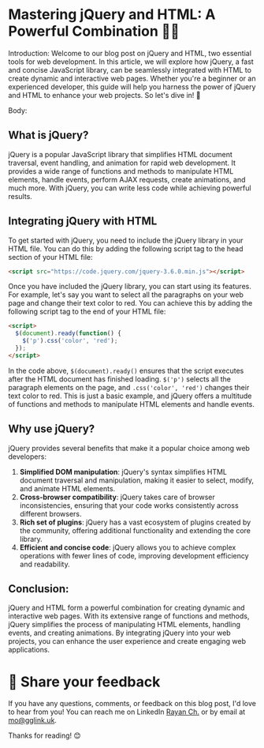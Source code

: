 # Mastering jQuery and HTML: A Powerful Combination 💪🌐

Introduction:
Welcome to our blog post on jQuery and HTML, two essential tools for web development. In this article, we will explore how jQuery, a fast and concise JavaScript library, can be seamlessly integrated with HTML to create dynamic and interactive web pages. Whether you're a beginner or an experienced developer, this guide will help you harness the power of jQuery and HTML to enhance your web projects. So let's dive in! 🚀

Body:
## What is jQuery?
jQuery is a popular JavaScript library that simplifies HTML document traversal, event handling, and animation for rapid web development. It provides a wide range of functions and methods to manipulate HTML elements, handle events, perform AJAX requests, create animations, and much more. With jQuery, you can write less code while achieving powerful results.

## Integrating jQuery with HTML
To get started with jQuery, you need to include the jQuery library in your HTML file. You can do this by adding the following script tag to the head section of your HTML file:

```html
<script src="https://code.jquery.com/jquery-3.6.0.min.js"></script>
```

Once you have included the jQuery library, you can start using its features. For example, let's say you want to select all the paragraphs on your web page and change their text color to red. You can achieve this by adding the following script tag to the end of your HTML file:

```html
<script>
  $(document).ready(function() {
    $('p').css('color', 'red');
  });
</script>
```

In the code above, `$(document).ready()` ensures that the script executes after the HTML document has finished loading. `$('p')` selects all the paragraph elements on the page, and `.css('color', 'red')` changes their text color to red. This is just a basic example, and jQuery offers a multitude of functions and methods to manipulate HTML elements and handle events.

## Why use jQuery?
jQuery provides several benefits that make it a popular choice among web developers:
1. **Simplified DOM manipulation**: jQuery's syntax simplifies HTML document traversal and manipulation, making it easier to select, modify, and animate HTML elements.
2. **Cross-browser compatibility**: jQuery takes care of browser inconsistencies, ensuring that your code works consistently across different browsers.
3. **Rich set of plugins**: jQuery has a vast ecosystem of plugins created by the community, offering additional functionality and extending the core library.
4. **Efficient and concise code**: jQuery allows you to achieve complex operations with fewer lines of code, improving development efficiency and readability.

## Conclusion:
jQuery and HTML form a powerful combination for creating dynamic and interactive web pages. With its extensive range of functions and methods, jQuery simplifies the process of manipulating HTML elements, handling events, and creating animations. By integrating jQuery into your web projects, you can enhance the user experience and create engaging web applications.

# 📣 Share your feedback
If you have any questions, comments, or feedback on this blog post, I'd love to hear from you! You can reach me on LinkedIn [Rayan Ch.](https://www.linkedin.com/in/rayan-ch-b787ab224/) or by email at [mo@gglink.uk](mailto:mo@gglink.uk).

Thanks for reading! 😊
